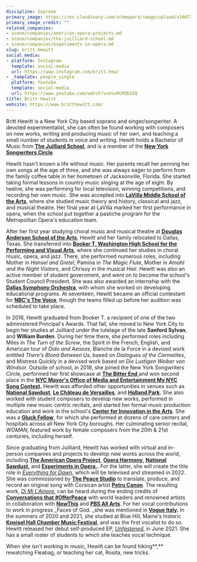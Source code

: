 ```yaml
---
discipline: Soprano
primary_image: https://res.cloudinary.com/schmopera/image/upload/v1667352253/media/2022/11/BrittHewitt_kpdcyq.jpg
primary_image_credit: ""
related_companies:
- scene/companies/american-opera-projects.md
- scene/companies/the-juilliard-school.md
- scene/companies/experiments-in-opera.md
slug: britt-hewitt
social_media:
- platform: Instagram
  template: social-media
  url: https://www.instagram.com/britt.hew/
- _template: people_single
  platform: Youtube
  template: social-media
  url: https://www.youtube.com/watch?v=UsvMcM3bS5Q
title: Britt Hewitt
website: https://www.britthewitt.com/
---
```

Britt Hewitt is a New York City based soprano and singer/songwriter. A devoted experimentalist, she can often be found working with composers on new works, writing and producing music of her own, and teaching a small number of students in voice and writing. Hewitt holds a Bachelor of Music from [**The Juilliard School**](https://www.juilliard.edu/), and is a member of the [**New York Songwriters Circle**](https://songwriters-circle.com/).

Hewitt hasn't known a life without music. Her parents recall her penning her own songs at the age of three, and she was always eager to perform from the family coffee table in her hometown of Jacksonville, Florida. She started taking formal lessons in country music singing at the age of eight. By twelve, she was performing for local television, winning competitions, and recording her own music. She was accepted into [**LaVilla Middle School of the Arts**](https://dcps.duvalschools.org/Page/336), where she studied music theory and history, classical and jazz, and musical theatre. Her final year at LaVilla marked her first performance in opera, when the school put together a pastiche program for the Metropolitan Opera's education team.

After her first year studying choral music and musical theatre at [**Douglas Anderson School of the Arts**](https://dcps.duvalschools.org/anderson), Hewitt and her family relocated to Dallas, Texas. She transferred into [**Booker T. Washington High School for the Performing and Visual Arts**](https://dcps.duvalschools.org/anderson), where she continued her studies in choral music, opera, and jazz. There, she performed numerous roles, including Mother in _Hansel and Gretel_, Pamina in _The Magic Flute_, Mother in _Amahl and the Night Visitors_, and Chrissy in the musical _Hair._ Hewitt was also an active member of student government, and went on to become the school's Student Council President. She was also awarded an internship with the [**Dallas Symphony Orchestra**](https://www.dallassymphony.org/), with whom she worked on developing educational programs. At seventeen, Hewitt became an official contestant for [**NBC's The Voice**](https://www.nbc.com/the-voice), though the teams filled up before her audition was scheduled to take place.

In 2016, Hewitt graduated from Booker T. a recipient of one of the two administered Principal's Awards. That fall, she moved to New York City to begin her studies at Juilliard under the tutelage of the late **Sanford Sylvan**, and **William Burden**. During her time there, she performed roles including Miles in _The Turn of the Screw_, the Spirit in the French, English, and American tour of _Dido and Aeneas_, Blanche de la Force in a devised work entitled _There's Blood Between Us_, based on _Dialogues of the Carmelites_, and Mistress Quickly in a devised work based on _Die Lustigen Weiber von Windsor._ Outside of school, in 2018, she joined the New York Songwriters Circle, performed her first showcase at [**The Bitter End** ](https://bitterend.com/#/events)and won second place in the [**NYC Mayor's Office of Media and Entertainment My NYC Song Contest**](https://www1.nyc.gov/site/mome/industries/mynycsong-winners.page)**.** Hewitt was afforded other opportunities in venues such as [**National Sawdust**](https://nationalsawdust.org/), [**Le Château de Versailles**](https://en.chateauversailles.fr/), and [**Holland Park**](https://operahollandpark.com/)**.** She also worked with student composers to develop new works, performed in multiple new music centric recitals, and started her formal music production education and work in the school's [**Center for Innovation in the Arts**](https://www.juilliard.edu/school/academics/center-innovation-arts/center-innovation-arts-courses). She was a [**Gluck Fellow**](https://www.juilliard.edu/juilliard-all/community-engagement-programs/interactive-concerts-and-fellowships), for which she performed at dozens of care centers and hospitals across all New York City boroughs. Her culminating senior recital, _WOMAN_, featured work by female composers from the 20th & 21st centuries, including herself.

Since graduating from Juilliard, Hewitt has worked with virtual and in-person companies and projects to develop new works across the world, including [**The American Opera Project**](https://www.aopopera.org/), [**Opera Harmony**](https://operavision.eu/en/library/performances/digital-opera/opera-harmony)**,** [**National Sawdust**](https://nationalsawdust.org/)**,** and [**Experiments in Opera,**](https://experimentsinopera.com/)**.** For the latter, she will create the title role in [_Everything for Dawn_](https://experimentsinopera.com/portfolio-item/everythingfordawn/), which will be televised and streamed in 2022. She was commissioned by [**The Peace Studio**](https://thepeacestudio.org/day-97/) to translate, produce, and record an original song with Corsican artist [**Petru Canon**](https://m.facebook.com/Petru-Canon-569437700147267/). The resulting work, [_Dì Mi L'Amore_](https://levelmusic.lnk.to/3qd9m7), can be heard during the ending credits of [**Conversations that #OfferPeace**](https://thepeacestudio.org/conversations-that-offerpeace/) with world leaders and renowned artists in collaboration with [**NowThis**](https://www.facebook.com/watch/?v=2712503369023332) and [**PBS All Arts**](https://allarts.org/programs/conversations-that-offerpeace/). For her vocal contributions to work in progress _Faces of God. _she was mentioned in [**Vogue Italy**](https://www.vogue.it/vogue-talents/gallery/danza-e-moda-life-is-a-performance-di-terrence-zhou)**.** In the summers of 2020 and 2021, she studied at Blue Hill, Maine's historic [**Kneisel Hall Chamber Music Festival**](https://kneisel.org/), and was the first vocalist to do so. Hewitt released her debut self-produced EP, [_Unfastened_](https://levelmusic.lnk.to/kf9sQY), in June 2021. She has a small roster of students to which she teaches vocal technique.

When she isn't working in music, Hewitt can be found hiking**,** rewatching Fleabag, or teaching her cat, Rosita, new tricks.